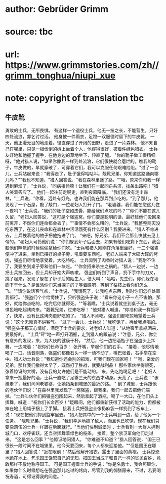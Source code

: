 # author: Gebrüder Grimm
# source: tbc
# url: https://www.grimmstories.com/zh//grimm_tonghua/niupi_xue
# note: copyright of translation tbc

## 牛皮靴 

勇敢的士兵，无所畏惧。
有这样一个退役士兵，他无一技之长，不能营生，只好四处流浪，靠乞讨过活。
他身披一件雨衣，足蹬一双服役时留下的牛皮靴。
一天，他正漫无目的地走着，径直穿过了开阔的田野，走进了一片森林。
他不知自己在哪里，只见一根伐倒的树上坐着个人，他穿得很好，披着件绿色猎衣。
士兵友好地和他握了握手，在他身边的草地坐下，伸直了腿。
"你的靴子做工很精细呀，"他对猎人说，"如果你像我一样到处流浪，它们很快就会磨烂的。瞧我的靴子，牛皮做的，早就穿破了，可穿着它们，我可以克服任何艰难险阻。"过了一会儿，士兵站起来说："我得走了，肚子饿得咕咕叫。靓靴兄弟，你知道这路通向哪儿吗？""我也不知道，"猎人回答说，"我在森林里迷了路。""哦，原来你和我一样遇到麻烦了，"士兵说，"同病相怜嘛！让我们在一起同舟共济，找条出路吧！"猎人笑着答应了。
他们一起往前走啊走，直到夜幕降临。
"我们还没有走出森林，"士兵说，"你看，远处有灯光，也许我们能在那弄到点吃的。"到了那儿，他发现了一个石屋，敲了敲门，一位老妇人打开了门。
"老婆婆，我们能在您这儿住一夜吗？"士兵说，"我们的肚子空如皮囊，能给我们点吃的吗？""你们不能在这儿久留，"老妇人回答说，"这可是个强盗窝，你们要是聪明的话，最好趁他们没回来前离开，不然你们连命都会丢了。""事情不会那么糟的，"士兵说，"我整整两天没吃东西了，在这儿丧命和在森林中活活饿死有什么区别？我要进来。"猎人不肯进去，士兵拽着他的袖子把他拖进了门。
"来吧，好兄弟，我们不会那么快就去见上帝的。"老妇人可怜他们说："你们躲到炉子后面去，如果有他们吃剩下东西，我会趁他们睡觉的时候偷偷拿给你们吃。"士兵和猎人刚刚在角落里坐好，十二个强盗便冲了进来，坐到已摆好的桌子旁，吼着要东西吃。
老妇人端来了大碟大碟的烤肉，强盗们尽情地享受着，大吃特吃。
士兵闻到了肉香时对猎人说："我耐不住了，我要坐到桌子旁和他们一块吃。""你会招来杀生之祸的。"猎人一边说，一边把士兵拉回去，但士兵却开始大声咳嗽。
强盗们听到了声音，扔下手中的刀叉，跳了起来，发现了躲在了炉子后的陌生人，便大叫："哈哈，先生们，你们躲在墙脚下干什么？是谁派你们来当探子的？等着瞧吧，等到了枯枝上看你们怎么飞。""请你说话客气点，"士兵说，"我饿死了，让我吃点东西，到时你们怎样处置我都行。"强盗们个个给愣住了，只听强盗头子说："看来你这小子一点不害怕，那好，就给你点吃的，吃完后你就得死。""等着瞧，'士兵说着就坐到桌子边，毫无惧色地吃起烤肉来。"靓靴兄弟，过来吃呀！
"他对猎人喊道，"你准和我一样饿坏了，快来，没有比这烤肉更好吃的了。
"猎人不肯吃。强盗们都吃惊地望着士兵说："这个无赖真不讲客气。
"过了一会儿，士兵说："我吃饱了，再给我点喝的。
"强盗头子那天心情好，满足了士兵的要求，对老妇人叫道："从地窖里拿瓶酒来，要最好的。
"士兵"砰"地一声打开酒瓶，走到猎人的跟前说："注意，兄弟，你会有意外的发现，来，为大伙的健康干杯。
"然后，他一边把酒瓶子在强盗头上挥舞，一边喊着："祝你们长命百岁！
张开嘴，举起你们的右手。
"接着，他尽情地喝了一口。话音刚落，强盗们都像石头一样一动不动了，嘴巴张着，右手举在空中。猎人劝士兵说："我知道你还会别的把戏，可我们现在回家吧！
""哦，亲爱的兄弟，那样我们撤得太早了，既然打了胜战，就要战利品！
那些家伙坐得很死，张着惊讶的大嘴，没有我的允许他们是不能动的。
来，先吃饱喝足吧！
"老妇人拿来一瓶最好的酒，士兵一直吃了足够三天的东西才动身。天亮了，士兵说："该撤走了，我们问问老婆婆，让她指条到城堡的最近的路。
"
到了城里，士兵跟他的老伙伴们说："在森林里我发现了一窝强盗，跟我来，我们一起去把他们端掉。"士兵叫伙伴们把强盗包围起来，然后拿起了酒瓶，喝了一大口，在他们头上挥舞，喊道："祝你们长命百岁！"眨眼间，他们都重新获得了活动的能力，但都被摔在地上用绳子捆上了手脚。
接着士兵把强盗全像扔麻袋一样扔到了板车上，说："现在把他们押到监牢里去。"猎人把其中的一个士兵叫到一边，给了他另一个任务。
"靓靴兄弟，"士兵说，"我们幸运地抓了敌人，而且也已吃饱，现在我们只要像落伍的士兵一样跟在后面就行。"当他们快到城堡时
，士兵看到一大群人拥到城门口，欢呼雀跃，还当空挥舞着绿色的枝条。
接着，整个禁卫军向他们走过来。 "这是怎么回事？"他惊讶地问猎人。
"你难道不知道？"猎人回答说，"国王已很长一段时间不在城堡里，他今天要回来，每个人都来迎接他。""但是国王在哪里？"猎人回答说："近在眼前！"然后他解开猎衣，露出了里面的黄袍。
士兵惊恐地跪在地上，乞求国王饶恕自己的无知，把国王当成了和自己一样的贫民百姓，竟敢那样不敬地称呼国王。
可是国王握着士兵的手说："你是名勇士，我会照顾你，如果你什么时候想吃在强盗那儿吃过的烤肉，尽管到我的御膳房来，不过，若要喝祝寿酒，可得证得我的同意。"
